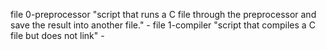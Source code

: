 file 0-preprocessor "script that runs a C file through the preprocessor and save the result into another file." -
file 1-compiler "script that compiles a C file but does not link" -

